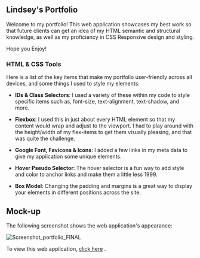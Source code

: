 ## Lindsey's Portfolio

Welcome to my portfolio! This web application showcases my best work so that  future clients can get an idea of my HTML semantic and structural knowledge, as well as my proficiency in CSS Responsive design and styling.

Hope you Enjoy!

### HTML & CSS Tools

Here is a list of the key items that make my portfolio user-friendly across all devices, and some things I used to style my elements:

* **IDs & Class Selectors**: I used a variety of these within my code to style specific items such as, font-size, text-alignment, text-shadow, and more.

* **Flexbox**: I used this in just about every HTML element so that my content would wrap and adjust to the viewport. I had to play around with the height/width of my flex-items to get them visually pleasing, and that was quite the challenge.

* **Google Font, Favicons & Icons**: I added a few links in my meta data to give my application some unique elements.

* **Hover Pseudo Selector**: The hover selector is a fun way to add style and color to anchor links and make them a little less 1999.

* **Box Model**: Changing the padding and margins is a great way to display your elements in different positions across the site.


## Mock-up

The following screenshot shows the web application's appearance:

![Screenshot_portfolio_FINAL](https://user-images.githubusercontent.com/103006599/166129004-b96a7d50-8a06-4a0c-b263-acff407c8a60.png)

To view this web application, [click here](https://lindsey-lansford.github.io/2_LML_portfolio/#) .




